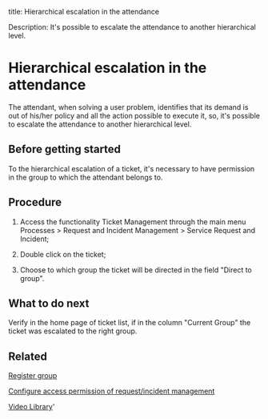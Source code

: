 title: Hierarchical escalation in the attendance

Description: It's possible to escalate the attendance to another hierarchical level.
# Hierarchical escalation in the attendance
The attendant, when solving a user problem, identifies that its demand is out of his/her policy and all the action possible to execute it, so, it's possible to escalate the attendance to another hierarchical level.

Before getting started
--------------------------

To the hierarchical escalation of a ticket, it's necessary to have permission in
the group to which the attendant belongs to.

Procedure
-------------

1.  Access the functionality Ticket Management through the main menu Processes
    \> Request and Incident Management \> Service Request and Incident;

2.  Double click on the ticket;

3.  Choose to which group the ticket will be directed in the field "Direct to
    group".

What to do next
-------------------

Verify in the home page of ticket list, if in the column "Current Group" the
ticket was escalated to the right group.

Related
-----------

[Register group](/en-us/citsmart-platform-9/initial-settings/access-settings/user/register-groups.html)

[Configure access permission of request/incident management](/en-us/citsmart-platform-9/processes/tickets/configuration/access-ticket-management.html)

<i class='fa fa-youtube-play  fa-2x' style='color:#97ce17;vertical-align: middle;'> </i> [Video Library](https://www.youtube.com/playlist?list=PLB5qK2uzf2RNrJnhiXj3dbmgsm9-quhfz)'

<!-- !!! tip "About"

    <b>Product/Version:</b> CITSmart | 9.00 &nbsp;&nbsp;
    <b>Updated:</b>01/03/2019 – Larissa Lourenço
